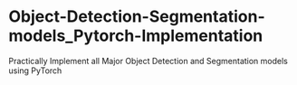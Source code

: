 # Object-Detection-Segmentation-models_Pytorch-Implementation
Practically Implement all Major Object Detection and Segmentation models using PyTorch
